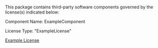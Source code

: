 This package contains third-party software components governed by the license(s) indicated below:

Component Name: ExampleComponent

License Type: "ExampleLicense"

[Example License](https://opensource.org/licenses/MIT)

